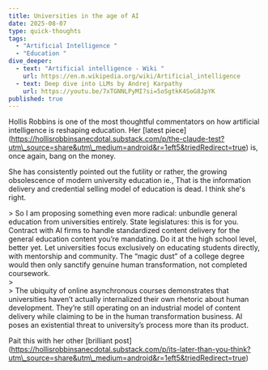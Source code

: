 ```yaml
---
title: Universities in the age of AI
date: 2025-08-07
type: quick-thoughts
tags:
  - "Artificial Intelligence "
  - "Education "
dive_deeper:
  - text: "Artificial intelligence - Wiki "
    url: https://en.m.wikipedia.org/wiki/Artificial_intelligence
  - text: Deep dive into LLMs by Andrej Karpathy
    url: https://youtu.be/7xTGNNLPyMI?si=5oSgtkK4SoG8JpYK
published: true
---
```

Hollis Robbins is one of the most thoughtful commentators on how artificial intelligence is reshaping education. Her \[latest piece\](https://hollisrobbinsanecdotal.substack.com/p/the-claude-test?utm\_source=share&utm\_medium=android&r=1eft5&triedRedirect=true) is, once again, bang on the money.  
  
She has consistently pointed out the futility or rather, the growing obsolescence of modern university education ie., That is the information delivery and credential selling model of education is dead. I think she's right.  
  
\> So I am proposing something even more radical: unbundle general education from universities entirely. State legislatures: this is for you. Contract with AI firms to handle standardized content delivery for the general education content you’re mandating. Do it at the high school level, better yet. Let universities focus exclusively on educating students directly, with mentorship and community. The “magic dust” of a college degree would then only sanctify genuine human transformation, not completed coursework.  
\>  
\> The ubiquity of online asynchronous courses demonstrates that universities haven’t actually internalized their own rhetoric about human development. They’re still operating on an industrial model of content delivery while claiming to be in the human transformation business. AI poses an existential threat to university’s process more than its product.  
  
Pait this with her other \[brilliant post\](https://hollisrobbinsanecdotal.substack.com/p/its-later-than-you-think?utm\_source=share&utm\_medium=android&r=1eft5&triedRedirect=true)